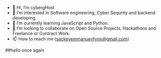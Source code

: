 - 👋 Hi, I’m cybergHost
- 👀 I’m interested in Software engineering, Cyber Sequrity and backend developing.
- 🌱 I’m currently learning JavaScript and Python.
- 💞️ I’m looking to collaborate on Open Source Projects, Hackathons and Freelance or Contract Work.
- 📫 How to reach me (sackeyemmanueyfynn@gmail.com)

##hello once again

<!---
InFynnity8/InFynnity8 is a ✨ special ✨ repository because its `README.md` (this file) appears on your GitHub profile.
You can click the Preview link to take a look at your changes.
--->
